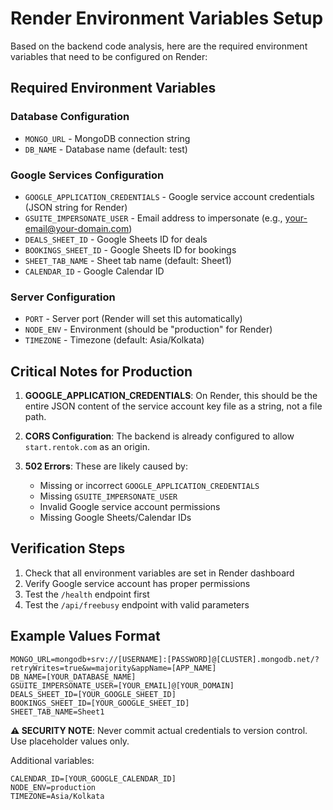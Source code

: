 # Render Environment Variables Setup

Based on the backend code analysis, here are the required environment variables that need to be configured on Render:

## Required Environment Variables

### Database Configuration
- `MONGO_URL` - MongoDB connection string
- `DB_NAME` - Database name (default: test)

### Google Services Configuration
- `GOOGLE_APPLICATION_CREDENTIALS` - Google service account credentials (JSON string for Render)
- `GSUITE_IMPERSONATE_USER` - Email address to impersonate (e.g., your-email@your-domain.com)
- `DEALS_SHEET_ID` - Google Sheets ID for deals
- `BOOKINGS_SHEET_ID` - Google Sheets ID for bookings
- `SHEET_TAB_NAME` - Sheet tab name (default: Sheet1)
- `CALENDAR_ID` - Google Calendar ID

### Server Configuration
- `PORT` - Server port (Render will set this automatically)
- `NODE_ENV` - Environment (should be "production" for Render)
- `TIMEZONE` - Timezone (default: Asia/Kolkata)

## Critical Notes for Production

1. **GOOGLE_APPLICATION_CREDENTIALS**: On Render, this should be the entire JSON content of the service account key file as a string, not a file path.

2. **CORS Configuration**: The backend is already configured to allow `start.rentok.com` as an origin.

3. **502 Errors**: These are likely caused by:
   - Missing or incorrect `GOOGLE_APPLICATION_CREDENTIALS`
   - Missing `GSUITE_IMPERSONATE_USER`
   - Invalid Google service account permissions
   - Missing Google Sheets/Calendar IDs

## Verification Steps

1. Check that all environment variables are set in Render dashboard
2. Verify Google service account has proper permissions
3. Test the `/health` endpoint first
4. Test the `/api/freebusy` endpoint with valid parameters

## Example Values Format
```
MONGO_URL=mongodb+srv://[USERNAME]:[PASSWORD]@[CLUSTER].mongodb.net/?retryWrites=true&w=majority&appName=[APP_NAME]
DB_NAME=[YOUR_DATABASE_NAME]
GSUITE_IMPERSONATE_USER=[YOUR_EMAIL]@[YOUR_DOMAIN]
DEALS_SHEET_ID=[YOUR_GOOGLE_SHEET_ID]
BOOKINGS_SHEET_ID=[YOUR_GOOGLE_SHEET_ID]
SHEET_TAB_NAME=Sheet1
```

**⚠️ SECURITY NOTE**: Never commit actual credentials to version control. Use placeholder values only.

Additional variables:
```
CALENDAR_ID=[YOUR_GOOGLE_CALENDAR_ID]
NODE_ENV=production
TIMEZONE=Asia/Kolkata
```